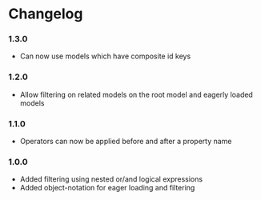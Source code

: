 # Changelog

### 1.3.0

* Can now use models which have composite id keys

### 1.2.0

* Allow filtering on related models on the root model and eagerly loaded models

### 1.1.0

* Operators can now be applied before and after a property name

### 1.0.0

* Added filtering using nested or/and logical expressions
* Added object-notation for eager loading and filtering